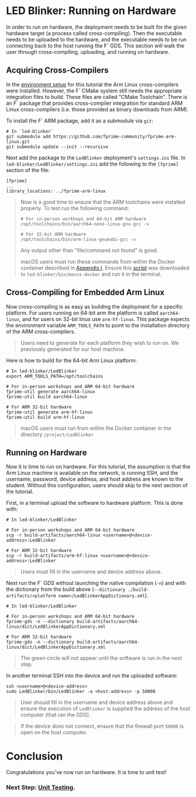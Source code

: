 # LED Blinker: Running on Hardware

In order to run on hardware, the deployment needs to be built for the given hardware target (a process called cross-compiling). Then the executable needs to be uploaded to the hardware, and the executable needs to be run connecting back to the host running the F´ GDS. This section will walk the user through cross-compiling, uploading, and running on hardware.

## Acquiring Cross-Compilers

In the [environment setup](./prerequisites.md) for this tutorial the Arm Linux cross-compilers were installed. However, the F´ CMake system still needs the appropriate integration files to build. These files are called "CMake Toolchain". There is an F´ package that provides cross-compiler integration for standard ARM Linux cross-compilers (i.e. those provided as binary downloads from ARM).

To install the F´ ARM package, add it as a submodule via `git`:
```shell
# In `led-blinker`
git submodule add https://github.com/fprime-community/fprime-arm-linux.git
git submodule update --init --recursive
```

Next add the package to the `LedBlinker` deployment's `settings.ini` file. In `led-blinker/LedBlinker/settings.ini` add the following to the `[fprime]` section of the file:

```
[fprime]
...
library_locations: ../fprime-arm-linux
```

> Now is a good time to ensure that the ARM toolchains were installed properly. To test run the following command:
> ```shell
> # For in-person workhops and 64-bit ARM hardware
> /opt/toolchains/bin/aarch64-none-linux-gnu-gcc -v
> 
> # For 32-bit ARM hardware
> /opt/toolchains/bin/arm-linux-gnueabi-gcc -v
> ```
>
> Any output other than "file/command not found" is good.
> 
> macOS users must run these commands from within the Docker container described in [Appendix I](./appendix-1.md). Ensure this [script](https://github.com/fprime-community/fprime-workshop-led-blinker/main/bin/macos-docker) was downloaded to `led-blinker/bin/macos-docker` and run it in the terminal.

## Cross-Compiling for Embedded Arm Linux

Now cross-compiling is as easy as building the deployment for a specific platform. For users running on 64-bit arm the platform is called `aarch64-linux`, and for users on 32-bit linux use `arm-hf-linux`. This package expects the environment variable `ARM_TOOLS_PATH` to point to the installation directory of the ARM cross-compilers.

> Users need to generate for each platform they wish to run on.  We previously generated for our host machine.

Here is how to build for the 64-bit Arm Linux platform:

```shell
# In led-blinker/LedBlinker
export ARM_TOOLS_PATH=/opt/toolchains

# For in-person workshops and ARM 64-bit hardware
fprime-util generate aarch64-linux
fprime-util build aarch64-linux

# For ARM 32-bit hardware
fprime-util generate arm-hf-linux
fprime-util build arm-hf-linux
```
> macOS users must run from within the Docker container in the directory `/project/LedBlinker`

## Running on Hardware

Now it is time to run on hardware. For this tutorial, the assumption is that the Arm Linux machine is available on the network, is running SSH, and the username, password, device address, and host address are known to the student. Without this configuration, users should skip to the next section of the tutorial.

First, in a terminal upload the software to hardware platform. This is done with:

```shell
# In led-blinker/LedBlinker

# For in-person workshops and ARM 64-bit hardware
scp -r build-artifacts/aarch64-linux <username>@<device-address>:LedBlinker

# For ARM 32-bit hardware
scp -r build-artifacts/arm-hf-linux <username>@<device-address>:LedBlinker
```
> Users must fill in the username and device address above.


Next run the F´ GDS without launching the native compilation (`-n`) and with the dictionary from the build above (`--dictionary ./build-artifacts/<platform name>/LedBlinkerAppDictionary.xml`).

```
# In led-blinker/LedBlinker

# For in-person workshops and ARM 64-bit hardware
fprime-gds -n --dictionary build-artifacts/aarch64-linux/dict/LedBlinkerAppDictionary.xml

# For ARM 32-bit hardware
fprime-gds -n --dictionary build-artifacts/aarch64-linux/dict/LedBlinkerAppDictionary.xml
```

>  The green circle will not appear until the software is run in the next step.

In another terminal SSH into the device and run the uploaded software:
```shell
ssh <username>@<device-address>
sudo LedBlinker/bin/LedBlinker -a <host-address> -p 50000
```
> User should fill in the username and device address above and ensure the execution of `LedBlinker` is supplied the address of the host computer (that ran the GDS).

> If the device does not connect, ensure that the firewall port `50000` is open on the host computer.

# Conclusion

Congratulations you've now run on hardware. It is time to unit test!


### Next Step: [Unit Testing](./unit-testing.md).
